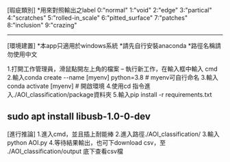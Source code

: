 [瑕疵類別]
*用來對照輸出之label
0:"normal"
1:"void"
2:"edge"
3:"partical"
4:"scratches"
5:"rolled-in_scale"
6:"pitted_surface"
7:"patches"
8:"inclusion"
9:"crazing"


----------------------------------------------------


[環境建置]
*本app只適用於windows系統
*請先自行安裝anaconda
*路徑名稱請勿使用中文

1.打開工作管理員，滑鼠點開左上角的檔案 – 執行新工作，在輸入框中輸入 cmd
2.輸入conda create --name [myenv] python=3.8   # myenv可自行命名
3.輸入conda activate [myenv]    # 開啟環境
4.使用cd 指令進入./AOI_classification/package資料夾
5.輸入pip install -r requirements.txt

sudo apt install libusb-1.0-0-dev
-----------------------------------------------------


[進行推論]
1.進入cmd，並且插上耐能棒
2.進入路徑./AOI_classification/
3.輸入python AOI.py
4.等待結果輸出，也可下download csv，至 ./AOI_classification/output 底下查看csv檔